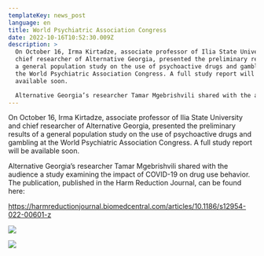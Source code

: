```yaml
---
templateKey: news_post
language: en
title: World Psychiatric Association Congress
date: 2022-10-16T10:52:30.009Z
description: >
  On October 16, Irma Kirtadze, associate professor of Ilia State University and
  chief researcher of Alternative Georgia, presented the preliminary results of
  a general population study on the use of psychoactive drugs and gambling at
  the World Psychiatric Association Congress. A full study report will be
  available soon. 

  Alternative Georgia’s researcher Tamar Mgebrishvili shared with the audience a study examining the impact of COVID-19 on drug use behavior. The publication, published in the Harm Reduction Journal, can be found here:
---
```

On October 16, Irma Kirtadze, associate professor of Ilia State University and chief researcher of Alternative Georgia, presented the preliminary results of a general population study on the use of psychoactive drugs and gambling at the World Psychiatric Association Congress. A full study report will be available soon.

Alternative Georgia’s researcher Tamar Mgebrishvili shared with the audience a study examining the impact of COVID-19 on drug use behavior. The publication, published in the Harm Reduction Journal, can be found here:[](https://harmreductionjournal.biomedcentral.com/articles/10.1186/s12954-022-00601-z)

<https://harmreductionjournal.biomedcentral.com/articles/10.1186/s12954-022-00601-z>[](https://harmreductionjournal.biomedcentral.com/articles/10.1186/s12954-022-00601-z)

![](/media/uploads/kongresi-2.jpg)

![](/media/uploads/kongresi-1.jpg)

</div>